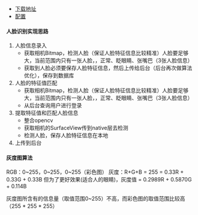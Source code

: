 * [下载地址](https://github.com/opencv/opencv/releases/tag/4.8.0)
* [配置](https://juejin.cn/post/6844903906099593229)

#### 人脸识别实现思路
1. 人脸信息录入
    * 获取相机Bitmap，检测人脸（保证人脸特征信息比较精准）人脸要足够大，当前范围内只有一张人脸，，正常、眨眼睛、张嘴巴（3张人脸信息）
    * 获取到人脸必须要保存人脸特征信息，然后上传给后台（后台再次做算法优化），保存到数据库
2. 人脸的特征值匹配
    * 获取相机Bitmap，检测人脸（保证人脸特征信息比较精准）人脸要足够大，当前范围内只有一张人脸，，正常、眨眼睛、张嘴巴（3张人脸信息）
    * 从后台查询用户进行登录
3. 提取特征值和匹配人脸信息
    * 整合opencv
    * 获取相机的SurfaceView传到native层去检测
    * 检测人脸，保存人脸特征信息在本地
4.  上传到后台


#### 灰度图算法
RGB：0~255，0~255，0~255（彩色图）
灰度：R+G+B = 255 = 0.33R + 0.33G + 0.33B
但为了更好效果(适合人的眼睛)，灰度值 = 0.2989R + 0.5870G + 0.114B


灰度图所含有的信息量（取值范围0~255）不高，而彩色图的取值范围比较高（255 * 255 * 255）
